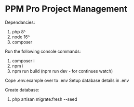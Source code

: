 PPM Pro Project Management
==========================

Dependancies:
1. php 8^
2. node 16^
3. composer

Run the following console commands:
1. composer i
2. npm i
3. npm run build (npm run dev - for continues watch)

Cope .env.example over to .env
Setup database details in .env

Create database:
1. php artisan migrate:fresh --seed